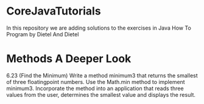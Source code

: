 CoreJavaTutorials
=================
In this repository we are adding solutions to the exercises in Java How To Program by Dietel And Dietel 

Methods A Deeper Look
=====================
6.23 (Find the Minimum) Write a method minimum3 that returns the smallest of three floatingpoint
numbers. Use the Math.min method to implement minimum3. Incorporate the method into an
application that reads three values from the user, determines the smallest value and displays the result.
